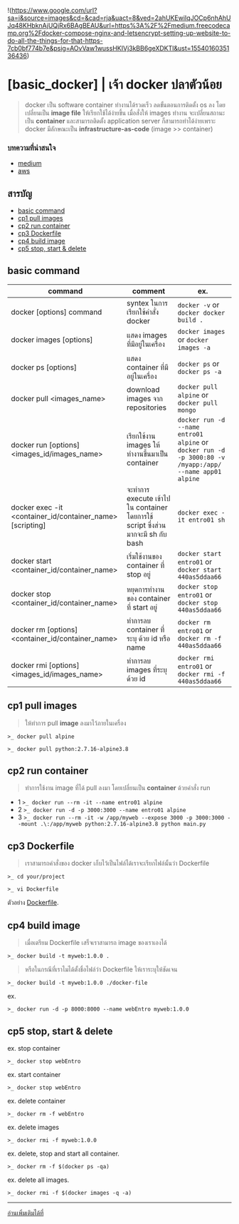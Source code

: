   !(https://www.google.com/url?sa=i&source=images&cd=&cad=rja&uact=8&ved=2ahUKEwiIqJOCp6nhAhUJq48KHbknAjUQjRx6BAgBEAU&url=https%3A%2F%2Fmedium.freecodecamp.org%2Fdocker-compose-nginx-and-letsencrypt-setting-up-website-to-do-all-the-things-for-that-https-7cb0bf774b7e&psig=AOvVaw1wussHKIVj3kBB6geXDKTl&ust=1554016035136436)

# [basic_docker] | เจ้า docker ปลาตัวน้อย
  >docker เป็น software container ทำงานได้รวดเร็ว ลดขั้นตอนการติดตั้ง os ลง โดยเปลี่ยนเป็น **image file** ให้เรียกใช้ได้ง่ายขึ้น เมื่อสั่งให้ images ทำงาน จะเปลี่ยนสถานะเป็น **container** และสามารถติดตั้ง application server ก็สามารถทำได้ง่ายเพราะ docker มีลักษณะเป็น **infrastructure-as-code** (image >> container)
  
  ### บทความที่น่าสนใจ
  - [medium](https://medium.com/@rachatatongpagdee/docker-%E0%B8%84%E0%B8%B7%E0%B8%AD%E0%B8%AD%E0%B8%B0%E0%B9%84%E0%B8%A3-%E0%B9%83%E0%B8%8A%E0%B9%89%E0%B8%87%E0%B8%B2%E0%B8%99%E0%B8%AD%E0%B8%A2%E0%B9%88%E0%B8%B2%E0%B8%87%E0%B9%84%E0%B8%A3-7e77145967b6)
  - [aws](https://aws.amazon.com/th/docker/)
 
## สารบัญ

  - [basic command](#basic-command)
  - [cp1 pull images](#cp1-pull-images)
  - [cp2 run container](#cp2-run-container)
  - [cp3 Dockerfile](#cp3-Dockerfile)
  - [cp4 build image](#cp4-build-image)
  - [cp5 stop, start & delete](#cp5-stop-start--delete)

## basic command
command | comment | ex.
--------|----------|---------
docker [options] command| syntex ในการเรียกใช้คำสั่ง docker | `docker -v` or `docker docker build .`
docker images [options] | แสดง images ที่มีอยู่ในเครื่อง | `docker images` or `docker images -a`
docker ps [options] | แสดง container ที่มีอยู่ในเครื่อง | `docker ps` or `docker ps -a`
docker pull <images_name> | download images จาก repositories | `docker pull alpine` or `docker pull mongo`
docker run [options] <images_id/images_name> | เรียกใช้งาน images ให้ทำงานขึ้นมาเป็น container | `docker run -d --name entro01 alpine` or `docker run -d -p 3000:80 -v /myapp:/app/ --name app01 alpine`
docker exec -it <container_id/container_name> [scripting] | จะทำการ execute เข้าไปใน container โดยการใช้ script ซึ่งส่วนมากจะมี sh กับ bash | `docker exec -it entro01 sh`
docker start <container_id/container_name> | เริ่มใช้งานของ container ที่ stop อยู่ | `docker start entro01` or `docker start 440as5ddaa66`
docker stop <container_id/container_name> | หยุดการทำงานของ container ที่ start อยู่ | `docker stop entro01` or `docker stop 440as5ddaa66`
docker rm [options] <container_id/container_name> | ทำการลบ container ที่ระบุ ด้วย id หรือ name | `docker rm entro01` or `docker rm -f 440as5ddaa66`
docker rmi [options] <images_id/images_name> | ทำการลบ images ที่ระบุ ด้วย id | `docker rmi entro01` or `docker rmi -f 440as5ddaa66`

## cp1 pull images
  >ให้ทำการ pull **image** ลงมาไว้ภายในเครื่อง

  `>_ docker pull alpine`
  
  `>_ docker pull python:2.7.16-alpine3.8`

## cp2 run container
  >ทำการใช้งาน image ที่ได้ pull ลงมา โดยเปลี่ยนเป็น **container** ด้วยคำสั่ง run
 
  - 1 `>_ docker run --rm -it --name entro01 alpine`
  - 2 `>_ docker run -d -p 3000:3000 --name entro01 alpine`
  - 3 `>_ docker run --rm -it -w /app/myweb --expose 3000 -p 3000:3000 --mount .\:/app/myweb python:2.7.16-alpine3.8 python main.py`
  
## cp3 Dockerfile
  >เราสามารถคำสั่งของ docker เก็บไว้เป็นไฟล์ได้เราจะเรียกไฟล์นั้นว่า Dockerfile
  
  `>_ cd your/project`
  
  `>_ vi Dockerfile`
  
  ตัวอย่าง [Dockerfile](https://github.com/enta1234/basic_docker/blob/master/Dockerfile).
  
## cp4 build image
  >เมื่อเตรียม Dockerfile เสร็จเราสามารถ image ของเราเองได้

  `>_ docker build -t myweb:1.0.0 .`

  >หรือในกรณีที่เราไมได้ตั้งชื่อไฟล์ว่า Dockerfile ให้เราระบุให้ชัดเจน

  `>_ docker build -t myweb:1.0.0 ./docker-file`

  ex.

  `>_ docker run -d -p 8000:8000 --name webEntro myweb:1.0.0`

## cp5 stop, start & delete
  ex. stop container

  `>_ docker stop webEntro`

  ex. start container

  `>_ docker stop webEntro`

  ex. delete container

  `>_ docker rm -f webEntro`

  ex. delete images

  `>_ docker rmi -f myweb:1.0.0`

  ex. delete, stop and start all container.

  `>_ docker rm -f $(docker ps -qa)`

  ex. delete all images.

  `>_ docker rmi -f $(docker images -q -a)`

______

  [อ่านเพิ่มเติมได้ที่](https://github.com/enta1234/docker-cp)
